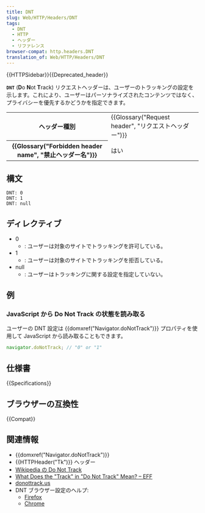 ```yaml
---
title: DNT
slug: Web/HTTP/Headers/DNT
tags:
  - DNT
  - HTTP
  - ヘッダー
  - リファレンス
browser-compat: http.headers.DNT
translation_of: Web/HTTP/Headers/DNT
---
```

{{HTTPSidebar}}{{Deprecated_header}}

**`DNT`** (**D**o **N**ot
**T**rack) リクエストヘッダーは、ユーザーのトラッキングの設定を示します。これにより、ユーザーはパーソナライズされたコンテンツではなく、プライバシーを優先するかどうかを指定できます。

<table class="properties">
  <tbody>
    <tr>
      <th scope="row">ヘッダー種別</th>
      <td>{{Glossary("Request header", "リクエストヘッダー")}}</td>
    </tr>
    <tr>
      <th scope="row">{{Glossary("Forbidden header name", "禁止ヘッダー名")}}</th>
      <td>はい</td>
    </tr>
  </tbody>
</table>

## 構文

```
DNT: 0
DNT: 1
DNT: null
```

## ディレクティブ

- 0
  - : ユーザーは対象のサイトでトラッキングを許可している。
- 1
  - : ユーザーは対象のサイトでトラッキングを拒否している。
- null
  - : ユーザーはトラッキングに関する設定を指定していない。

## 例

### JavaScript から Do Not Track の状態を読み取る

ユーザーの DNT 設定は {{domxref("Navigator.doNotTrack")}} プロパティを使用して JavaScript から読み取ることもできます。

```js
navigator.doNotTrack; // "0" or "1"
```

## 仕様書

{{Specifications}}

## ブラウザーの互換性

{{Compat}}

## 関連情報

- {{domxref("Navigator.doNotTrack")}}
- {{HTTPHeader("Tk")}} ヘッダー
- [Wikipedia の Do Not Track](https://en.wikipedia.org/wiki/Do_Not_Track)
- [What Does the "Track" in "Do Not Track" Mean? – EFF](https://www.eff.org/deeplinks/2011/02/what-does-track-do-not-track-mean)
- [donottrack.us](https://donottrack.us/)
- DNT ブラウザー設定のヘルプ:
  - [Firefox](https://www.mozilla.org/en-US/firefox/dnt/)
  - [Chrome](https://support.google.com/chrome/answer/2790761)
